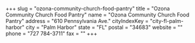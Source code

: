 +++
slug = "ozona-community-church-food-pantry"
title = "Ozona Community Church Food Pantry"
name = "Ozona Community Church Food Pantry"
address = "610 Pennsylvania Ave."
cityIndexKey = "city-fl-palm-harbor"
city = "Palm Harbor"
state = "FL"
postal = "34683"
website = ""
phone = "727 784-3711"
fax = ""
+++
